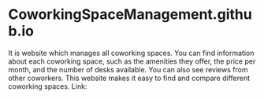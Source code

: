 # CoworkingSpaceManagement.github.io
It is website which manages all coworking spaces. You can find information about each coworking space, such as the amenities they offer, the price per month, and the number of desks available. You can also see reviews from other coworkers. This website makes it easy to find and compare different coworking spaces. Link:
